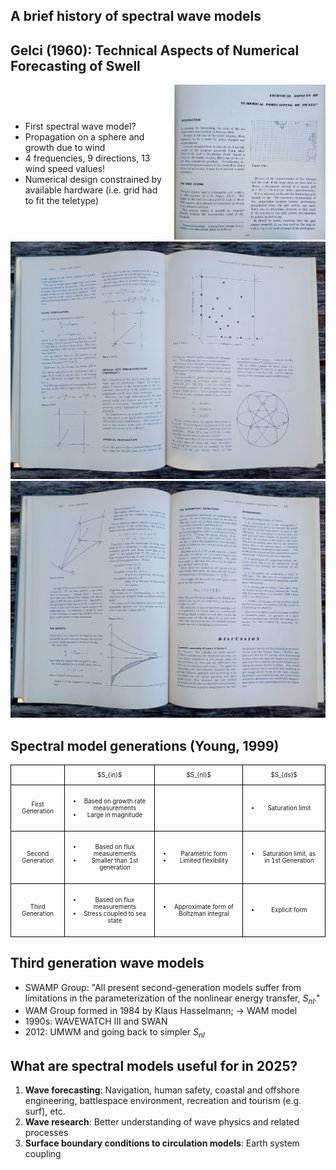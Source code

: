 <section>

## A brief history of spectral wave models
</section>


<section>

## Gelci (1960): Technical Aspects of Numerical Forecasting of Swell

<div style="display: flex; justify-content: space-between; align-items: center;">
    <div style="flex: 1; padding-right: 20px;">
        <ul>
            <li>First spectral wave model?</li>
            <li>Propagation on a sphere and growth due to wind</li>
            <li>4 frequencies, 9 directions, 13 wind speed values!</li>
            <li>Numerical design constrained by available hardware (i.e. grid had to fit the teletype)</li>
        </ul>
    </div>
    <div style="flex: 1;">
        <img src="assets/gelci1.jpg" style="width: 100%;">
    </div>
</div>
</section>

<section>

<img class="stretch" src="assets/gelci2.jpg">
</section>

<section>

<img class="stretch" src="assets/gelci3.jpg">
</section>


<section>

## Spectral model generations (Young, 1999)

<table style="width: 100%; border-collapse: collapse; font-size: 0.7em;">
    <tr>
        <td style="border: 1px solid black; padding: 10px; text-align: center; vertical-align: middle;"></td>
        <td style="border: 1px solid black; padding: 10px; text-align: center; vertical-align: middle;">$S_{in}$</td>
        <td style="border: 1px solid black; padding: 10px; text-align: center; vertical-align: middle;">$S_{nl}$</td>
        <td style="border: 1px solid black; padding: 10px; text-align: center; vertical-align: middle;">$S_{ds}$</td>
    </tr>
    <tr>
        <td style="border: 1px solid black; padding: 10px; text-align: center; vertical-align: middle;">First Generation</td>
        <td style="border: 1px solid black; padding: 10px; text-align: center; vertical-align: middle;">
            <ul>
                <li>Based on growth rate measurements</li>
                <li>Large in magnitude</li>
            </ul>
        </td>
        <td style="border: 1px solid black; padding: 10px; text-align: center; vertical-align: middle;"></td>
        <td style="border: 1px solid black; padding: 10px; text-align: center; vertical-align: middle;">
            <ul>
                <li>Saturation limit</li>
            </ul>
        </td>
    </tr>
    <tr>
        <td style="border: 1px solid black; padding: 10px; text-align: center; vertical-align: middle;">Second Generation</td>
        <td style="border: 1px solid black; padding: 10px; text-align: center; vertical-align: middle;">
            <ul>
                <li>Based on flux measurements</li>
                <li>Smaller than 1st generation</li>
            </ul>
        </td>
        <td style="border: 1px solid black; padding: 10px; text-align: center; vertical-align: middle;">
            <ul>
                <li>Parametric form</li>
                <li>Limited flexibility</li>
            </ul>
        </td>
        <td style="border: 1px solid black; padding: 10px; text-align: center; vertical-align: middle;">
            <ul>
                <li>Saturation limit, as in 1st Generation</li>
            </ul>
        </td>
    </tr>
    <tr>
        <td style="border: 1px solid black; padding: 10px; text-align: center; vertical-align: middle;">Third Generation</td>
        <td style="border: 1px solid black; padding: 10px; text-align: center; vertical-align: middle;">
            <ul>
                <li>Based on flux measurements</li>
                <li>Stress coupled to sea state</li>
            </ul>
        </td>
        <td style="border: 1px solid black; padding: 10px; text-align: center; vertical-align: middle;">
            <ul>
                <li>Approximate form of Boltzman integral</li>
            </ul>
        </td>
        <td style="border: 1px solid black; padding: 10px; text-align: center; vertical-align: middle;">
            <ul>
                <li>Explicit form</li>
            </ul>
        </td>
    </tr>
</table>

</section>


<section>

## Third generation wave models

* SWAMP Group: "All present second-generation models suffer from
limitations in the parameterization of the nonlinear energy transfer, $S_{nl}$."
* WAM Group formed in 1984 by Klaus Hasselmann; -> WAM model
* 1990s: WAVEWATCH III and SWAN
* 2012: UMWM and going back to simpler $S_{nl}$
</section>


<section>

## What are spectral models useful for in 2025?

1. **Wave forecasting**: Navigation, human safety, coastal and offshore engineering, battlespace environment, recreation and tourism (e.g. surf), etc.
2. **Wave research**: Better understanding of wave physics and related processes
3. **Surface boundary conditions to circulation models**: Earth system coupling
</section>
